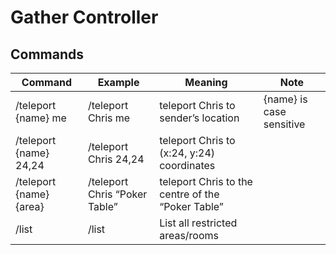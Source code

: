 # Gather Controller

## Commands

| Command | Example | Meaning | Note |
| --- | --- | --- | --- |
| /teleport {name} me | /teleport Chris me | teleport Chris to sender’s location | {name} is case sensitive |
| /teleport {name} 24,24 | /teleport Chris 24,24 | teleport Chris to (x:24, y:24) coordinates |  |
| /teleport {name} {area} | /teleport Chris “Poker Table” | teleport Chris to the centre of the “Poker Table” |  |
| /list | /list | List all restricted areas/rooms |  |